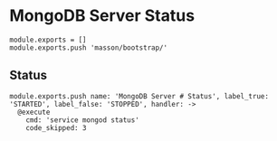 
# MongoDB Server Status

    module.exports = []
    module.exports.push 'masson/bootstrap/'

## Status

    module.exports.push name: 'MongoDB Server # Status', label_true: 'STARTED', label_false: 'STOPPED', handler: ->
      @execute
        cmd: 'service mongod status'
        code_skipped: 3

